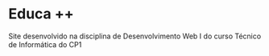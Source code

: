# Educa ++
Site desenvolvido na disciplina de Desenvolvimento Web I do curso Técnico de Informática do CP1
